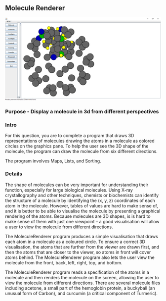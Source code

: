 ## Molecule Renderer
![Screenshot from image](docs/MoleculeRenderer-screenshot-01.png)
### Purpose - Display a molecule in 3d from different perspectives

### Intro
For this question, you are to complete a program that draws 3D representations of molecules drawing the atoms in a molecule as colored circles on the graphics pane. To help the user see the 3D shape of the molecule, the program can draw the molecule from six different directions.

The program involves Maps, Lists, and Sorting.

### Details

The shape of molecules can be very important for understanding their function, especially for large biological molecules. Using X-ray crystallography and other techniques, chemists or biochemists can identify the structure of a molecule by identifying the (x, y, z) coordinates of each atom in the molecule. However, tables of values are hard to make sense of, and it is better to be able to visualise the molecule by presenting a graphical rendering of the atoms. Because molecules are 3D shapes, is is hard to make sense of them with just one viewpoint – a good visualisation will allow a user to view the molecule from different directions.

The MoleculeRenderer program produces a simple visualisation that draws each atom in a molecule as a coloured circle. To ensure a correct 3D visualisation, the atoms that are further from the viewer are drawn first, and then the atoms that are closer to the viewer, so atoms in front will cover atoms behind. The MoleculeRenderer program also lets the user view the molecule from the front, back, left, right, top, and bottom.

The MoleculeRenderer program reads a specification of the atoms in a molecule and then renders the molecule on the screen, allowing the user to view the molecule from different directions. There are several molecule files including acetone, a small part of the hemoglobin protein, a buckyball (an unusual form of Carbon), and curcumin (a critical component of Turmeric).

